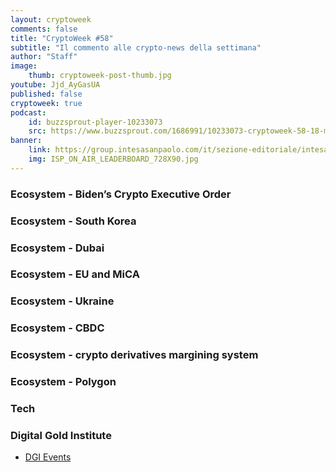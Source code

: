 ```yaml
---
layout: cryptoweek
comments: false
title: "CryptoWeek #58"
subtitle: "Il commento alle crypto-news della settimana" 
author: "Staff"
image:
    thumb: cryptoweek-post-thumb.jpg
youtube: Jjd_AyGasUA
published: false
cryptoweek: true
podcast:
    id: buzzsprout-player-10233073
    src: https://www.buzzsprout.com/1686991/10233073-cryptoweek-58-18-marzo-2022.js?container_id=buzzsprout-player-10233073&player=small
banner:
    link: https://group.intesasanpaolo.com/it/sezione-editoriale/intesa-sanpaolo-on-air?utm_campaign=GoldInstitute&utm_source=GoldInstitute&utm_medium=Banner_CPM&utm_content=DisplayAwareness&utm_term=GoldInstitute_Banner_CPM_GoldInstitute_
    img: ISP_ON_AIR_LEADERBOARD_728X90.jpg
---
```


### Ecosystem - Biden’s Crypto Executive Order

### Ecosystem - South Korea

### Ecosystem - Dubai

### Ecosystem - EU and MiCA

### Ecosystem - Ukraine

### Ecosystem - CBDC

### Ecosystem - crypto derivatives margining system

### Ecosystem - Polygon

### Tech

### Digital Gold Institute

- [DGI Events](https://dgi.io/events/)
